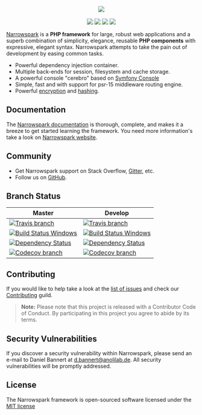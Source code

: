<p align="center">
    <a href="https://narrowspark.com" target="_blank">
        <img src="http://narrowspark.com/narrowspark-with-name.svg">
    </a>
    <br>
    <br>
    <a href="https://php.net/"><img src="https://img.shields.io/badge/php-%5E7.1.0-8892BF.svg?style=flat-square"></a>
    <a href="https://codecov.io/gh/narrowspark/framework"><img src="https://img.shields.io/codecov/c/github/narrowspark/framework/master.svg?style=flat-square"></a>
    <a href="https://gitter.im/narrowspark/framework"><img src="https://img.shields.io/gitter/room/nwjs/nw.js.svg?style=flat-square"></a>
    <a href="http://opensource.org/licenses/MIT"><img src="https://img.shields.io/badge/license-MIT-brightgreen.svg?style=flat-square"></a>
</p>

[Narrowspark][1] is a **PHP framework** for large, robust web applications and a superb combination of simplicity, elegance, reusable **PHP components** with expressive, elegant syntax. Narrowspark attempts to take the pain out of development by easing common tasks.

* Powerful dependency injection container.
* Multiple back-ends for session, filesystem and cache storage.
* A powerful console "cerebro" based on [Symfony Console][5]
* Simple, fast and with support for psr-15 middleware routing engine.
* Powerful [encryption][7] and [hashing][8].

Documentation
-------------

The [Narrowspark documentation][6] is thorough, complete, and makes it a breeze to get started learning the framework.
You need more information's take a look on [Narrowspark website][1].

Community
------------

* Get Narrowspark support on Stack Overflow, [Gitter][3], etc.
* Follow us on [GitHub][4].

Branch Status
------------

|     Master    |    Develop    |
| ------------- | ------------- |
| [![Travis branch](https://img.shields.io/travis/narrowspark/framework/master.svg?style=flat-square)](https://travis-ci.org/narrowspark/framework) | [![Travis branch](https://img.shields.io/travis/narrowspark/framework/develop.svg?style=flat-square)](https://travis-ci.org/narrowspark/framework) |
 [![Build Status Windows](https://ci.appveyor.com/api/projects/status/3b6tj7k31f4d4l9q/branch/master)](https://ci.appveyor.com/project/prisis/framework/branch/master) | [![Build Status Windows](https://ci.appveyor.com/api/projects/status/3b6tj7k31f4d4l9q/branch/develop)](https://ci.appveyor.com/project/prisis/framework/branch/develop)
| [![Dependency Status](https://www.versioneye.com/user/projects/58c7f7087a795400457c51ee/badge.svg?style=flat-square)](https://www.versioneye.com/user/projects/58c7f7087a795400457c51ee) | [![Dependency Status](https://www.versioneye.com/user/projects/58c7f67e7a79540036c598ca/badge.svg?style=flat-square)](https://www.versioneye.com/user/projects/58c7f67e7a79540036c598ca)
| [![Codecov branch](https://img.shields.io/codecov/c/github/narrowspark/framework/master.svg?style=flat-square)](https://codecov.io/gh/narrowspark/framework/branch/master) | [![Codecov branch](https://img.shields.io/codecov/c/github/narrowspark/framework/develop.svg?style=flat-square)](https://codecov.io/gh/narrowspark/framework/branch/develop)

Contributing
------------

If you would like to help take a look at the [list of issues](http://github.com/narrowspark/framework/issues) and check our [Contributing](CONTRIBUTING.md) guild.

> **Note:** Please note that this project is released with a Contributor Code of Conduct. By participating in this project you agree to abide by its terms.

Security Vulnerabilities
---------------

If you discover a security vulnerability within Narrowspark, please send an e-mail to Daniel Bannert at d.bannert@anolilab.de. All security vulnerabilities will be promptly addressed.

License
---------------

The Narrowspark framework is open-sourced software licensed under the [MIT license](http://opensource.org/licenses/MIT)

[1]: https://narrowspark.com
[2]: https://github.com/narrowspark/narrowspark
[3]: https://gitter.im/narrowspark/framework?utm_source=badge&utm_medium=badge&utm_campaign=pr-badge
[4]: https://github.com/narrowspark
[5]: https://symfony.com/doc/current/components/console.html
[6]: https://narrowspark.com/docs
[7]: https://github.com/defuse/php-encryption
[8]: https://github.com/paragonie/password_lock
